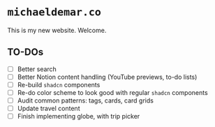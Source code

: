 # `michaeldemar.co`

This is my new website. Welcome.

## TO-DOs

- [ ] Better search
- [ ] Better Notion content handling (YouTube previews, to-do lists)
- [ ] Re-build `shadcn` components
- [ ] Re-do color scheme to look good with regular `shadcn` components
- [ ] Audit common patterns: tags, cards, card grids
- [ ] Update travel content
- [ ] Finish implementing globe, with trip picker
